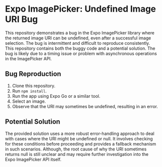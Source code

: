 # Expo ImagePicker: Undefined Image URI Bug

This repository demonstrates a bug in the Expo ImagePicker library where the returned image URI can be undefined, even after a successful image selection.  The bug is intermittent and difficult to reproduce consistently. This repository contains both the buggy code and a potential solution.  The bug is likely due to a timing issue or problem with asynchronous operations in the ImagePicker API.

## Bug Reproduction

1. Clone this repository.
2. Run `npm install`.
3. Run the app using Expo Go or a similar tool.
4. Select an image.
5. Observe that the URI may sometimes be undefined, resulting in an error.

## Potential Solution

The provided solution uses a more robust error-handling approach to deal with cases where the URI might be undefined or null.  It involves checking for these conditions before proceeding and provides a fallback mechanism in such scenarios.  Although, the root cause of why the URI sometimes returns null is still unclear and may require further investigation into the Expo ImagePicker API itself.
